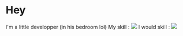 # Hey
I'm a little developper (in his bedroom lol)
My skill : <img src="https://skillicons.dev/icons?i=discord,py" />
I would skill : <img src="https://skillicons.dev/icons?i=discord,py,nodejs,vscode,bots,discordjs" />
